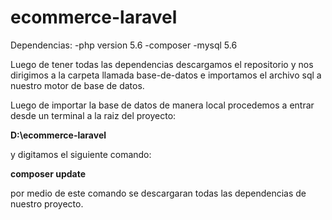 # ecommerce-laravel

Dependencias:
-php version 5.6
-composer
-mysql 5.6

Luego de tener todas las dependencias descargamos el repositorio y nos dirigimos a la carpeta llamada base-de-datos e importamos el archivo sql a nuestro motor de base de datos.

Luego de importar la base de datos de manera local procedemos a entrar desde un terminal a la raiz del proyecto:

**D:\ecommerce-laravel**
 
 y digitamos el siguiente comando:
 
 **composer update**
 
 por medio de este comando se descargaran todas las dependencias de nuestro proyecto.
 
 

